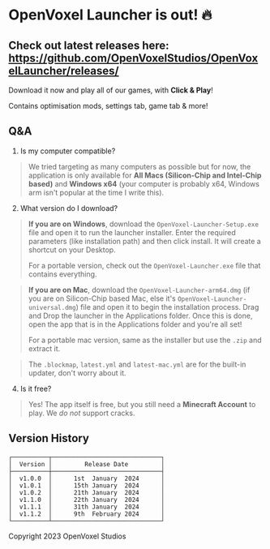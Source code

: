 # OpenVoxel Launcher is out! 🔥

## Check out latest releases here: https://github.com/OpenVoxelStudios/OpenVoxelLauncher/releases/

Download it now and play all of our games, with **Click & Play**!

Contains optimisation mods, settings tab, game tab & more!


## Q&A
1. Is my computer compatible?

> We tried targeting as many computers as possible but for now, the application is only available for **All Macs (Silicon-Chip and Intel-Chip based)** and **Windows x64** (your computer is probably x64, Windows arm isn't popular at the time I write this).

2. What version do I download?

> **If you are on Windows**, download the `OpenVoxel-Launcher-Setup.exe` file and open it to run the launcher installer. Enter the required parameters (like installation path) and then click install. It will create a shortcut on your Desktop.
> 
> For a portable version, check out the `OpenVoxel-Launcher.exe` file that contains everything.

> **If you are on Mac**, download the `OpenVoxel-Launcher-arm64.dmg` (if you are on Silicon-Chip based Mac, else it's `OpenVoxel-Launcher-universal.dmg`) file and open it to begin the installation process. Drag and Drop the launcher in the Applications folder. Once this is done, open the app that is in the Applications folder and you're all set!
> 
> For a portable mac version, same as the installer but use the `.zip` and extract it.

> The `.blockmap`, `latest.yml` and `latest-mac.yml` are for the built-in updater, don't worry about it.

4.  Is it free?

> Yes! The app itself is free, but you still need a **Minecraft Account** to play. We _do not_ support cracks.


## Version History
```
┌──────────┬──────────────────────────────┐
│  Version │         Release Date         │
├──────────┼──────────────────────────────┤
│  v1.0.0  │      1st  January  2024      │
│  v1.0.1  │      15th January  2024      │
│  v1.0.2  │      21th January  2024      │
│  v1.1.0  │      22th January  2024      │
│  v1.1.1  │      31th January  2024      │
│  v1.1.2  │      9th  February 2024      │
└──────────┴──────────────────────────────┘
```


Copyright 2023 OpenVoxel Studios
